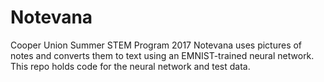 # Notevana
Cooper Union Summer STEM Program 2017
Notevana uses pictures of notes and converts them to text using an EMNIST-trained neural network. 
This repo holds code for the neural network and test data. 
